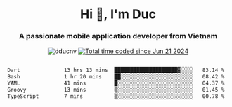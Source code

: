<h1 align="center">
  Hi 👋, I'm  Duc</h1>
<h3 align="center">A passionate mobile application developer from Vietnam</h3>  
  
<p align="center"> <img src="https://komarev.com/ghpvc/?username=dducnv&label=Profile%20views&color=0e75b6&style=flat" alt="dducnv" /> 
<a href="https://wakatime.com/@4d2a2cd9-1bcb-4dd1-84a4-dce128a35137"><img src="https://wakatime.com/badge/user/4d2a2cd9-1bcb-4dd1-84a4-dce128a35137.svg" alt="Total time coded since Jun 21 2024" /></a>
</p>  

<div style="width: 100vw; overflow-x: auto; flex:center">
  <!--START_SECTION:waka-->

```txt
Dart              13 hrs 13 mins  ████████████████████▓░░░░   83.14 %
Bash              1 hr 20 mins    ██░░░░░░░░░░░░░░░░░░░░░░░   08.42 %
YAML              41 mins         █░░░░░░░░░░░░░░░░░░░░░░░░   04.37 %
Groovy            13 mins         ▒░░░░░░░░░░░░░░░░░░░░░░░░   01.45 %
TypeScript        7 mins          ▒░░░░░░░░░░░░░░░░░░░░░░░░   00.78 %
```

<!--END_SECTION:waka-->
</div>




  

